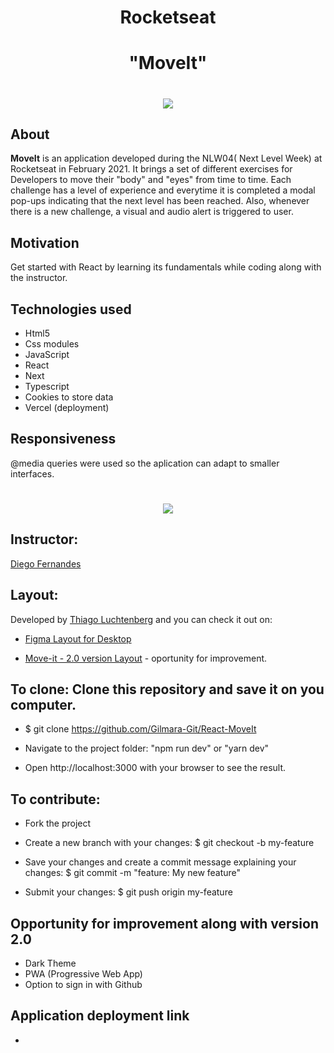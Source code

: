 <h1 align="center">Rocketseat</h1>

<h1 align="center"><b>"MoveIt"</b></h1>

<h1 align="center">
    <img src="https://ik.imagekit.io/cnbmdh4b9w/move-it_y00KxIwYt.png">
</h1>

## About

**MoveIt** is an application developed during the NLW04( Next Level Week) at Rocketseat in February 2021.
It brings a set of different exercises for Developers to move their "body" and "eyes" from time to time. Each challenge has a level of experience and everytime it is completed a modal pop-ups indicating that the next level has been reached. Also, whenever there is a new challenge, a visual and audio alert is triggered to user.

## Motivation

Get started with React by learning its fundamentals while coding along with the instructor.

## Technologies used

- Html5
- Css modules
- JavaScript
- React
- Next
- Typescript
- Cookies to store data
- Vercel (deployment)

## Responsiveness

@media queries were used so the aplication can adapt to smaller interfaces.

<h1 align="center">
<img src="https://ik.imagekit.io/cnbmdh4b9w/ezgif.com-gif-maker__12__FRkLv3pU-K.gif"></h1>

## Instructor:

[Diego Fernandes](https://github.com/diego3g)

## Layout:

Developed by [Thiago Luchtenberg](https://www.instagram.com/tiagoluchtenberg/) and you can check it out on:

- [Figma Layout for Desktop](https://www.figma.com/file/ge20pu3ofMOKoliUyKx1Nl/Move.it-1.0?node-id=149721%3A851)

- [Move-it - 2.0 version Layout](<https://www.figma.com/file/3GCEIJopuFTYHzH6DvafYG/Move.it-2.0-(Copy)?node-id=160%3A2761>) - oportunity for improvement.

## To clone: Clone this repository and save it on you computer.

- $ git clone https://github.com/Gilmara-Git/React-MoveIt

- Navigate to the project folder: "npm run dev" or "yarn dev"

- Open http://localhost:3000 with your browser to see the result.

## To contribute:

- Fork the project

- Create a new branch with your changes: $ git checkout -b my-feature

- Save your changes and create a commit message explaining your changes: $ git commit -m "feature: My new feature"

- Submit your changes: $ git push origin my-feature

## Opportunity for improvement along with version 2.0

- Dark Theme
- PWA (Progressive Web App)
- Option to sign in with Github

## Application deployment link
- 
